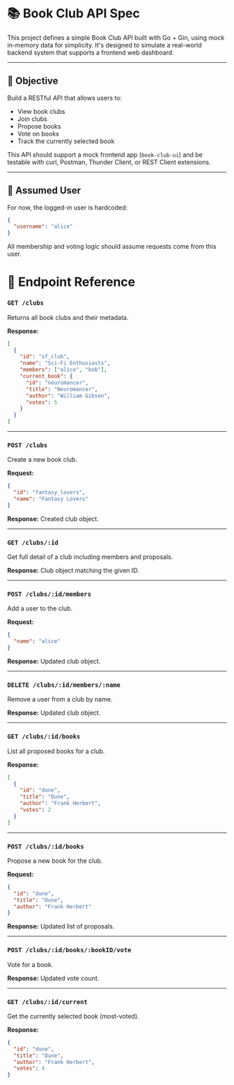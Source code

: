# 📚 Book Club API Spec

This project defines a simple Book Club API built with Go + Gin, using mock in-memory data for simplicity. It's designed to simulate a real-world backend system that supports a frontend web dashboard.


---

## 🎯 Objective

Build a RESTful API that allows users to:

- View book clubs
- Join clubs
- Propose books
- Vote on books
- Track the currently selected book

This API should support a mock frontend app (`book-club-ui`) and be testable with curl, Postman, Thunder Client, or REST Client extensions.

---

## 🧑 Assumed User

For now, the logged-in user is hardcoded:

```json
{
  "username": "alice"
}
```
All membership and voting logic should assume requests come from this user.

# 📘 Endpoint Reference

### `GET /clubs`

Returns all book clubs and their metadata.

**Response:**

```json
[
  {
    "id": "sf_club",
    "name": "Sci-Fi Enthusiasts",
    "members": ["alice", "bob"],
    "current_book": {
      "id": "neuromancer",
      "title": "Neuromancer",
      "author": "William Gibson",
      "votes": 5
    }
  }
]
```

---

### `POST /clubs`

Create a new book club.

**Request:**

```json
{
  "id": "fantasy_lovers",
  "name": "Fantasy Lovers"
}
```

**Response:**
Created club object.

---

### `GET /clubs/:id`

Get full detail of a club including members and proposals.

**Response:**
Club object matching the given ID.

---

### `POST /clubs/:id/members`

Add a user to the club.

**Request:**

```json
{
  "name": "alice"
}
```

**Response:**
Updated club object.

---

### `DELETE /clubs/:id/members/:name`

Remove a user from a club by name.

**Response:**
Updated club object.

---

### `GET /clubs/:id/books`

List all proposed books for a club.

**Response:**

```json
[
  {
    "id": "dune",
    "title": "Dune",
    "author": "Frank Herbert",
    "votes": 2
  }
]
```

---

### `POST /clubs/:id/books`

Propose a new book for the club.

**Request:**

```json
{
  "id": "dune",
  "title": "Dune",
  "author": "Frank Herbert"
}
```

**Response:**
Updated list of proposals.

---

### `POST /clubs/:id/books/:bookID/vote`

Vote for a book.

**Response:**
Updated vote count.

---

### `GET /clubs/:id/current`

Get the currently selected book (most-voted).

**Response:**

```json
{
  "id": "dune",
  "title": "Dune",
  "author": "Frank Herbert",
  "votes": 4
}
```

